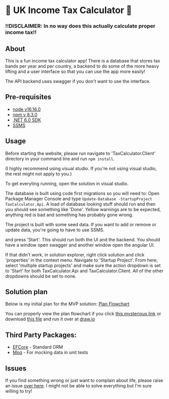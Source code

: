﻿# 🎊 UK Income Tax Calculator 🎊
### ‼️DISCLAIMER: In no way does this actually calculate proper income tax‼️

## About

This is a fun income tax calculator app! There is a database that stores tax bands per year and per country, a backend to do 
some of the more heavy lifting and a user interface so that you can use the app more easily!

The API backend uses swagger if you don't want to use the interface.

## Pre-requisites

- [node v16.16.0](https://nodejs.org/en/download/)
- [npm v 8.3.0](https://docs.npmjs.com/downloading-and-installing-node-js-and-npm)
- [.NET 6.0 SDK](https://dotnet.microsoft.com/en-us/download/dotnet/6.0)
- [SSMS](https://docs.microsoft.com/en-us/sql/ssms/download-sql-server-management-studio-ssms?view=sql-server-ver16)

## Usage
Before starting the website, please run navigate to 'TaxCalculator.Client' directory in your command line and run  `npm install`.

(I highly recommend using visual studio. If you're not using visual studio, the rest might not apply to you.)

To get everyting running, open the solution in visual studio.

The database is built using code first migrations so you will need to:
Open Package Manager Console and type `Update-Database -StartupProject TaxCalculator.Api`. A load of database looking stuff should run and then you should see something like 'Done'. Yellow warnings are to be expected, anything red is bad and something has probably gone wrong.

The project is built with some seed data. If you want to add or remove or update data, you're going to have to use SSMS.

and press 'Start'. This should run both the UI and the backend. You should have a window open swagger and another window open the angular UI.

If that didn't work, in solution explorer, right click solution and click 'properties' in the context menu. Navigate to 'Startup Project'. From here, select 'multiple startup projects' and make sure the action dropdown is set to 'Start' for both TaxCalculator.Api and TaxCalculator.Client. All of the other dropdowns should be set to none.

## Solution plan
Below is my initial plan for the MVP solution:
[Plan Flowchart](/tax_calculator_design.png)

You can properly view the plan flowchart if you click [this mysterious link](https://viewer.diagrams.net/?tags=%7B%7D&highlight=0000ff&edit=_blank&layers=1&nav=1&title=tax_calculator_design.drawio#R7V1Zc%2BK4Fv41VPU8JOWV5TGQ5TKdnumbpeb2U5diK%2BBpYzG26ED%2F%2BntkW8a2ZHDwRhi6qhN8kLezfGeTlJ4%2BWazvfLScfyE2dnuaYq97%2BnVP09ShMoRfjLKJKMZQjQgz37HjQVvCo%2FMLx0Qlpq4cGweZgZQQlzrLLNEinoctmqEh3ydv2WGvxM3edYlmWCA8WsgVqX85Np1H1KE22NL%2Fg53ZnN9Z7Y%2BibxaID47fJJgjm7ylSPpNT5%2F4hNDo02I9wS5jHudLdN5twbfJg%2FnYo2VOQEtj%2BjlwgilVzYGJXtf%2FPH%2B%2F6MeX%2BYncVfzGtz7xKPZsoF7A%2FytvtnKRH78D3XDGBG%2FOwkUeHI3FJ%2BFXxT7F6xQpfrI7TBaY%2BhsYEn97MYq5FKvJID582%2FLc5EPmKX6bekxEsZxnyaWTuz2AXiBvBg%2Be3M7I3k3VxNupuuR2mp69G3Ip9j1E8ZisPDtI8x8%2BpF50SwqlIpfQevr99%2B%2F%2Fff7lTJ%2Bm9%2BuXm4fpdHih9gXWYxtUND4kPp2TGfGQe7Oljn32OJhdVoGj7Zh7QpZAVIH4N6Z0E9sbWlECpDlduPG3IEl%2F8z92%2FuXA5Mff0l9er%2BOrR0eb%2BCigyKdXzPCA4JFQP0LarcPeOxwTvRB7i0JV3qmsAVn5Ft4xMJYS3HaG6S7eynXSxy6izs%2Fs08kULCPrdwt2IJjeAw6WxAuYol4jiqSCv0cvALEZYSHXmXnw2QL2YR8IzO4cwLCr%2BIuFY9uRXuDA%2BYVewusxSSyJ49Hwxcxxz7xOZCMYbgKw8clbWEtLbYcCF1u%2Bcqn29WHGHi%2B06LC0IOKrf2WvkxpCXl8DUIBqVrlLw1Kye0JrIEyQawFcUgKA2XeBLeMX9mnGPj1i%2F6cDepuXatZY3%2BYOxY9LFCr4GzjVrKzfaSrlEVgfZDFRVySYqEkwsb8DgSsZiNEx8GVwT9mDezYK5uF91TYATmsJ4MJTAc3RJjUgBg3R7LgmmTnvqig5XYiuWKubNM%2FKUlVZtC6UZdSBrqijowqp9mlLJqSyXBQEjpWLqqLr2%2BIgIKaGnIyqVfIrmpjz8Lz1xfFsx5udSOA12unwIe4aqBnjO%2FqoSysRdSkTsoAgmrHmOAMtVd2b6jYWZ0lfwTBkbOU8dYj3gP9Z4UDkZ6oE8Eo8yvGTMdeaO659jzZkxZ4eoMr6wY%2FGc%2BI7v2A84qwOkSzGTa3PrgaQNSEuiDPJIbcnPbKLxbcJzQp%2F5UJSc6QvaJ0ZeI8Cyh%2BQuC5aBk5kVezEBYCW440JpWTRSyeqTQTbuQKEIQu2hxIlUBWjKS0wBS3oaWP2iBiBHK7gk7davGCxEgTvTEMp%2BuQHzolNIkkOmi5%2BpRLIpMydjgOwSwDi%2B3DMtbGlPMS8YCQC5766ocebA9BiL3TTFNFCoB0DSycsWAPI1SZwrG6PQxRegmOfQApOfeSEMsegMm9M%2BUtrQ2JO%2B7WB426%2FnPD5uPpl3y%2BQvQWIGUL2VShyX%2BYbz%2BKvKH5T61r8YiUqEv%2FMJ0Fw5XkrQF3kIq4IZxxoRhEGw64VYSiNfBtOjDLZMF47NJVRw9G31DfbDIkd8ATpnW76kPLxTgnnEqqqKbSQIyehHy%2FN5UPB6I3is%2BpvQYhhd1SdVv5c0eWK1h1zS3KgkrItjreyDEy6i53VNjtu6mTKD5daUo4oqEBI1fxAiyuuU5awOL0R%2B9Jz6qFrObFHzyXYV9XCqK6aOUVqotilCNb7HDDvrTheaLynUOrY22LSDDUG60N1hfvo7Am11DrkcuvEFyfuN%2BV8t65Y7n4b7RW3XNWshE6dFNA1JVdBH7VQQddEULlZODR8Wd7CPgVciYxwZ%2B96ONIz%2FOfachRV1F3qnJLdNPIEyi3xFx8gmhOaRv2uS6h9MUQeI%2BvHdhYVXBbURPkLv8DPq69T%2BPnpj5un%2Fm8Ci%2BudV2X29xabRwMJpw6cV2XmW7%2BSiVUJYLU3sUoeS4oFz2mq7i2bwfFpykDqFRRelFsjzQXtvfIWMp3OZ3FoXc9f%2B2i9Vk2MSuT6OyoZlpiKXGVq77bufMy0mT3gJQkcMDG4fB8tmHGElgbmN0YMM2PibFtuOzpLG%2BQsbSQxNLNNH2RKYrLbU%2BS0tHrTKqslUzefP089Cy6f8SDJjD%2FBkUyIZ%2FmYMtc5YQByrP5EH432%2BxNZjbo5f9LxTK9s6Wxf5ewj%2BZPSRbiCeSXtzN7Rxam3XShETbWLemYCVhGxnMlVSxnVQgYxQ73DFJAV8tO7sCW5YH3pq2DjWZ%2BOFjmHWeSUxAfSTKg54BSn%2BXRuOMeNiGpZc9Gq9iWqCbbr6aynmmGVl39BmbAduFRlBT0eixJgPnFdLKtmAKgeK3rm6xitrkaRO6XBCcadtQcYZskYkmdQTU%2BdyK9qSibf7mnt1lZk5JrfrdOtHRkHJeXMQ7n65FzNiGUTHU9AHKVTN7Mrccg7UR0v8WsQU%2BsJS%2BRc08qCbLfCFaEvtb55gqx5LUthD%2BovFqS3vIt1bCthJQlxF4ZznKH7joysTKWjrebIzsdMh%2B7fMPLdzRP5AqH73N2UqSbX25ZswKIMZb9JJWX9dkzqOCKBj2RSw7ImZXZqUkPRpP7ANFq%2FcBLGpA7NjDEZkn5Yy8Ykth4PQLFGemIN8L8%2FOjowE0Ota4IDoFjbVZzs8AUFwD5NIV5oyOuQFM6vUcJuMNgoXfnhUB8HK7fiDDBJd6MJe1COrNIumVn0LgT6KIZg5Fexdg9EYmP%2BDtMYgxIZ1NMzaoCh%2BZkOumS6XssMFb3pOUzaGSbJSqA7dLWzNro4LQss5eOZiGGaHZuIIQY%2FZxOpyUQ6nWmi6l3IsfvqZO27LBZYdEvdURHo2OpVFgnXAXGVZuerZn4lg2S%2BvCGbn99Ym1OysucJrVk2J3DrX7j9S3UJyydQDkUJ880A6pewrJjMdnv4lmz0wpuh590d9ttJtV1eJIKvY3cHeaBSJPjp45%2BTaKOXCbHxebOXSvFram%2Fv0pu9NKQF8ueT7vYVLQY4A%2Fz7AX6o9S%2FVQbYiKwN5Tdcvh5qpJP80UehwsaakXrS7V9rwtTFzAZ9uP%2F8WYYDF1oEGDhUDpX8XDOy3%2BTq2%2FCqjIM2hQtEOYA%2FIm%2BF78ob9cCVmpBg2tpwFmPdZLWpWC4l36FYtinYGC9Xiebk8q0UbaiHZGKxbtRBzaq4WFJ91oVFdSHYA7UAZ5GmFbEEWUwZeNzinlIcnE8ZuXdAPizOb0wXZGqMwxQzIOcVsSyvMYwsuu9nK6sBCemFSuH%2F3%2B9IbRbU1DbvH%2FpoX%2FwNj0ZqG7Z9p02%2F%2BDw%3D%3D) or download [this file](/tax_calculator_design.drawio)
 and run it over at [draw.io](https://app.diagrams.net/)
## Third Party Packages:

- [EFCore](https://www.nuget.org/packages/Microsoft.EntityFrameworkCore) - Standard ORM
- [Moq](https://github.com/moq/moq4) - For mocking data in unit tests

## Issues

If you find something wrong or just want to complain about life, please raise an issue [over here](https://github.com/pr0uxx/TaxCalculator/issues). I might not be able to solve everything but I'm sure willing to try!